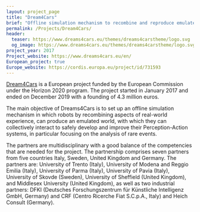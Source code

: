 ```yaml
---
layout: project_page
title: "Dream4Cars"
brief: "Offline simulation mechanism to recombine and reproduce emulated worlds for safe development of autonomous driving systems"
permalink: /Projects/Dream4Cars/ 
header:
  teaser: https://www.dreams4cars.eu/themes/dreams4carstheme/logo.svg
  og_image: https://www.dreams4cars.eu/themes/dreams4carstheme/logo.svg
project_year: 2017
Project_website: https://www.dreams4cars.eu/en/
European_project: true
Europe_website: https://cordis.europa.eu/project/id/731593
---
```


[Dream4Cars](https://www.dreams4cars.eu/en/) is a European project funded by the European Commission under the Horizon 2020 program. The project started in January 2017 and ended on December 2019 with a founding of 4.3 million euros.

The main objective of Dreams4Cars is to set up an offline simulation mechanism in which robots by recombining aspects of real-world experience, can produce an emulated world, with which they can collectively interact to safely develop and improve their Perception-Action systems, in particular focusing on the analysis of rare events.

The partners are multidisciplinary with a good balance of the competencies that are needed for the project. The partnership comprises seven partners from five countries Italy, Sweden, United Kingdom and Germany. The partners are: University of Trento (Italy), University of Modena and Reggio Emilia (Italy), University of Parma (Italy), University of Pavia (Italy), University of Skovde (Sweden), University of Sheffield (United Kingdom), and Middlesex University (United Kingdom), as well as two industrial partners: DFKI (Deutsches Forschungszentrum für Künstliche Intelligenz GmbH, Germany) and CRF (Centro Ricerche Fiat S.C.p.A., Italy) and Heich Consult (Germany).
